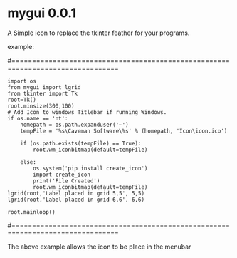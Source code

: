 # mygui 0.0.1
A Simple icon to replace the tkinter feather for your programs.

example:

#================================================================================

    import os
    from mygui import lgrid
    from tkinter import Tk
    root=Tk()
    root.minsize(300,100)
    # Add Icon to windows Titlebar if running Windows.
    if os.name == 'nt':
        homepath = os.path.expanduser('~')
        tempFile = '%s\Caveman Software\%s' % (homepath, 'Icon\icon.ico')

        if (os.path.exists(tempFile) == True):
            root.wm_iconbitmap(default=tempFile)

        else:
            os.system('pip install create_icon')
            import create_icon
            print('File Created')
            root.wm_iconbitmap(default=tempFile)
    lgrid(root,'Label placed in grid 5,5', 5,5)
    lgrid(root,'Label placed in grid 6,6', 6,6)

    root.mainloop()

#================================================================================

The above example allows the icon to be place in the menubar 